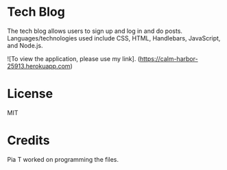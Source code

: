 # Tech Blog

The tech blog allows users to sign up and log in and do posts.  Languages/technologies used include CSS, HTML, Handlebars, JavaScript, and Node.js.  

![To view the application, please use my link]. (https://calm-harbor-25913.herokuapp.com)

# License

MIT

# Credits

Pia T worked on programming the files.